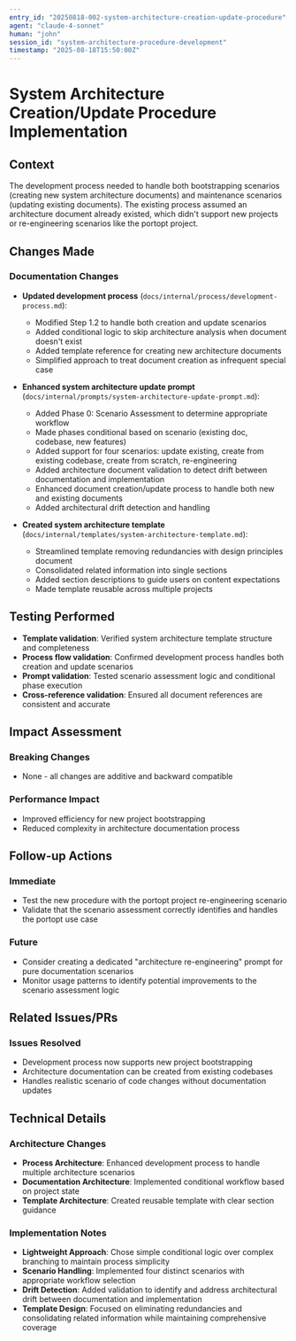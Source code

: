 ```yaml
---
entry_id: "20250818-002-system-architecture-creation-update-procedure"
agent: "claude-4-sonnet"
human: "john"
session_id: "system-architecture-procedure-development"
timestamp: "2025-08-18T15:50:00Z"
---
```


# System Architecture Creation/Update Procedure Implementation

## Context
The development process needed to handle both bootstrapping scenarios (creating new system architecture documents) and maintenance scenarios (updating existing documents). The existing process assumed an architecture document already existed, which didn't support new projects or re-engineering scenarios like the portopt project.

## Changes Made

### Documentation Changes
- **Updated development process** (`docs/internal/process/development-process.md`):
  - Modified Step 1.2 to handle both creation and update scenarios
  - Added conditional logic to skip architecture analysis when document doesn't exist
  - Added template reference for creating new architecture documents
  - Simplified approach to treat document creation as infrequent special case

- **Enhanced system architecture update prompt** (`docs/internal/prompts/system-architecture-update-prompt.md`):
  - Added Phase 0: Scenario Assessment to determine appropriate workflow
  - Made phases conditional based on scenario (existing doc, codebase, new features)
  - Added support for four scenarios: update existing, create from existing codebase, create from scratch, re-engineering
  - Added architecture document validation to detect drift between documentation and implementation
  - Enhanced document creation/update process to handle both new and existing documents
  - Added architectural drift detection and handling

- **Created system architecture template** (`docs/internal/templates/system-architecture-template.md`):
  - Streamlined template removing redundancies with design principles document
  - Consolidated related information into single sections
  - Added section descriptions to guide users on content expectations
  - Made template reusable across multiple projects

## Testing Performed
- **Template validation**: Verified system architecture template structure and completeness
- **Process flow validation**: Confirmed development process handles both creation and update scenarios
- **Prompt validation**: Tested scenario assessment logic and conditional phase execution
- **Cross-reference validation**: Ensured all document references are consistent and accurate

## Impact Assessment

### Breaking Changes
- None - all changes are additive and backward compatible

### Performance Impact
- Improved efficiency for new project bootstrapping
- Reduced complexity in architecture documentation process

## Follow-up Actions

### Immediate
- Test the new procedure with the portopt project re-engineering scenario
- Validate that the scenario assessment correctly identifies and handles the portopt use case

### Future
- Consider creating a dedicated "architecture re-engineering" prompt for pure documentation scenarios
- Monitor usage patterns to identify potential improvements to the scenario assessment logic

## Related Issues/PRs

### Issues Resolved
- Development process now supports new project bootstrapping
- Architecture documentation can be created from existing codebases
- Handles realistic scenario of code changes without documentation updates

## Technical Details

### Architecture Changes
- **Process Architecture**: Enhanced development process to handle multiple architecture scenarios
- **Documentation Architecture**: Implemented conditional workflow based on project state
- **Template Architecture**: Created reusable template with clear section guidance

### Implementation Notes
- **Lightweight Approach**: Chose simple conditional logic over complex branching to maintain process simplicity
- **Scenario Handling**: Implemented four distinct scenarios with appropriate workflow selection
- **Drift Detection**: Added validation to identify and address architectural drift between documentation and implementation
- **Template Design**: Focused on eliminating redundancies and consolidating related information while maintaining comprehensive coverage 